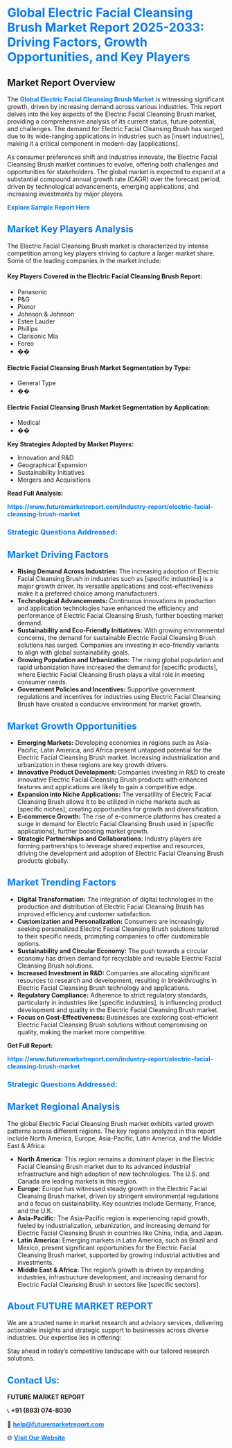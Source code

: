 <h1 style="color: #007BFF;">Global Electric Facial Cleansing Brush Market Report 2025-2033: Driving Factors, Growth Opportunities, and Key Players</h1>

<section id="overview">
<h2>Market Report Overview</h2>
<p>The <a href="https://www.futuremarketreport.com/industry-report/electric-facial-cleansing-brush-market" style="color: #007BFF; text-decoration: none;"><strong>Global Electric Facial Cleansing Brush Market</strong></a> is witnessing significant growth, driven by increasing demand across various industries. This report delves into the key aspects of the Electric Facial Cleansing Brush market, providing a comprehensive analysis of its current status, future potential, and challenges. The demand for Electric Facial Cleansing Brush has surged due to its wide-ranging applications in industries such as [insert industries], making it a critical component in modern-day [applications].</p>
<p>As consumer preferences shift and industries innovate, the Electric Facial Cleansing Brush market continues to evolve, offering both challenges and opportunities for stakeholders. The global market is expected to expand at a substantial compound annual growth rate (CAGR) over the forecast period, driven by technological advancements, emerging applications, and increasing investments by major players.</p>
</section>

<section id="overview">
<p><a href="https://www.futuremarketreport.com/request-sample/reportId=113903" style="color: #007BFF; text-decoration: none;"><strong>Explore Sample Report Here</strong></a></p>
</section>

<section id="key-players">
<h2 style="color: #007BFF;">Market Key Players Analysis</h2>
<p>The Electric Facial Cleansing Brush market is characterized by intense competition among key players striving to capture a larger market share. Some of the leading companies in the market include:</p>
<h4>Key Players Covered in the Electric Facial Cleansing Brush Report:</h4>
<ul><li>Panasonic</li><li>P&amp;G</li><li>Pixnor</li><li>Johnson &amp; Johnson</li><li>Estee Lauder</li><li>Phillips</li><li>Clarisonic Mia</li><li>Foreo</li><li>��</li></ul>
<h4>Electric Facial Cleansing Brush Market Segmentation by Type:</h4>
<ul><li>General Type</li><li>��</li></ul>

<h4>Electric Facial Cleansing Brush Market Segmentation by Application:</h4>
<ul><li>Medical</li><li>��</li></ul>
<p><strong>Key Strategies Adopted by Market Players:</strong></p>
<ul>
<li>Innovation and R&D</li>
<li>Geographical Expansion</li>
<li>Sustainability Initiatives</li>
<li>Mergers and Acquisitions</li>
</ul>
</section>

<section>
<p><strong>Read Full Analysis: </strong></p><a href="https://www.futuremarketreport.com/industry-report/electric-facial-cleansing-brush-market" style="color: #007BFF; text-decoration: none;"><strong>https://www.futuremarketreport.com/industry-report/electric-facial-cleansing-brush-market</strong></a>
<h3 style="color: #007BFF;">Strategic Questions Addressed:</h3>
</section>

<section id="driving-factors">
<h2 style="color: #007BFF;">Market Driving Factors</h2>
<ul>
<li><strong>Rising Demand Across Industries:</strong> The increasing adoption of Electric Facial Cleansing Brush in industries such as [specific industries] is a major growth driver. Its versatile applications and cost-effectiveness make it a preferred choice among manufacturers.</li>
<li><strong>Technological Advancements:</strong> Continuous innovations in production and application technologies have enhanced the efficiency and performance of Electric Facial Cleansing Brush, further boosting market demand.</li>
<li><strong>Sustainability and Eco-Friendly Initiatives:</strong> With growing environmental concerns, the demand for sustainable Electric Facial Cleansing Brush solutions has surged. Companies are investing in eco-friendly variants to align with global sustainability goals.</li>
<li><strong>Growing Population and Urbanization:</strong> The rising global population and rapid urbanization have increased the demand for [specific products], where Electric Facial Cleansing Brush plays a vital role in meeting consumer needs.</li>
<li><strong>Government Policies and Incentives:</strong> Supportive government regulations and incentives for industries using Electric Facial Cleansing Brush have created a conducive environment for market growth.</li>
</ul>
</section>

<section id="growth-opportunities">
<h2 style="color: #007BFF;">Market Growth Opportunities</h2>
<ul>
<li><strong>Emerging Markets:</strong> Developing economies in regions such as Asia-Pacific, Latin America, and Africa present untapped potential for the Electric Facial Cleansing Brush market. Increasing industrialization and urbanization in these regions are key growth drivers.</li>
<li><strong>Innovative Product Development:</strong> Companies investing in R&D to create innovative Electric Facial Cleansing Brush products with enhanced features and applications are likely to gain a competitive edge.</li>
<li><strong>Expansion into Niche Applications:</strong> The versatility of Electric Facial Cleansing Brush allows it to be utilized in niche markets such as [specific niches], creating opportunities for growth and diversification.</li>
<li><strong>E-commerce Growth:</strong> The rise of e-commerce platforms has created a surge in demand for Electric Facial Cleansing Brush used in [specific applications], further boosting market growth.</li>
<li><strong>Strategic Partnerships and Collaborations:</strong> Industry players are forming partnerships to leverage shared expertise and resources, driving the development and adoption of Electric Facial Cleansing Brush products globally.</li>
</ul>
</section>

<section id="trending-factors">
<h2 style="color: #007BFF;">Market Trending Factors</h2>
<ul>
<li><strong>Digital Transformation:</strong> The integration of digital technologies in the production and distribution of Electric Facial Cleansing Brush has improved efficiency and customer satisfaction.</li>
<li><strong>Customization and Personalization:</strong> Consumers are increasingly seeking personalized Electric Facial Cleansing Brush solutions tailored to their specific needs, prompting companies to offer customizable options.</li>
<li><strong>Sustainability and Circular Economy:</strong> The push towards a circular economy has driven demand for recyclable and reusable Electric Facial Cleansing Brush solutions.</li>
<li><strong>Increased Investment in R&D:</strong> Companies are allocating significant resources to research and development, resulting in breakthroughs in Electric Facial Cleansing Brush technology and applications.</li>
<li><strong>Regulatory Compliance:</strong> Adherence to strict regulatory standards, particularly in industries like [specific industries], is influencing product development and quality in the Electric Facial Cleansing Brush market.</li>
<li><strong>Focus on Cost-Effectiveness:</strong> Businesses are exploring cost-efficient Electric Facial Cleansing Brush solutions without compromising on quality, making the market more competitive.</li>
</ul>
</section>

<section>
<p><strong>Get Full Report: </strong></p><a href="https://www.futuremarketreport.com/industry-report/electric-facial-cleansing-brush-market" style="color: #007BFF; text-decoration: none;"><strong>https://www.futuremarketreport.com/industry-report/electric-facial-cleansing-brush-market</strong></a>
<h3 style="color: #007BFF;">Strategic Questions Addressed:</h3>
</section>


<section id="regional-analysis">
<h2 style="color: #007BFF;">Market Regional Analysis</h2>
<p>The global Electric Facial Cleansing Brush market exhibits varied growth patterns across different regions. The key regions analyzed in this report include North America, Europe, Asia-Pacific, Latin America, and the Middle East & Africa:</p>
<ul>
<li><strong>North America:</strong> This region remains a dominant player in the Electric Facial Cleansing Brush market due to its advanced industrial infrastructure and high adoption of new technologies. The U.S. and Canada are leading markets in this region.</li>
<li><strong>Europe:</strong> Europe has witnessed steady growth in the Electric Facial Cleansing Brush market, driven by stringent environmental regulations and a focus on sustainability. Key countries include Germany, France, and the U.K.</li>
<li><strong>Asia-Pacific:</strong> The Asia-Pacific region is experiencing rapid growth, fueled by industrialization, urbanization, and increasing demand for Electric Facial Cleansing Brush in countries like China, India, and Japan.</li>
<li><strong>Latin America:</strong> Emerging markets in Latin America, such as Brazil and Mexico, present significant opportunities for the Electric Facial Cleansing Brush market, supported by growing industrial activities and investments.</li>
<li><strong>Middle East & Africa:</strong> The region’s growth is driven by expanding industries, infrastructure development, and increasing demand for Electric Facial Cleansing Brush in sectors like [specific sectors].</li>
</ul>
</section>

<footer>
<h2 style="color: #007BFF;">About FUTURE MARKET REPORT</h2>
<p>We are a trusted name in market research and advisory services, delivering actionable insights and strategic support to businesses across diverse industries. Our expertise lies in offering:</p>

<p>Stay ahead in today’s competitive landscape with our tailored research solutions.</p>

<h2 style="color: #007BFF;">Contact Us:</h2>
<p><strong>FUTURE MARKET REPORT</strong></p>
<p>📞 <strong>+91 (883) 074-8030</strong></p>
<p>📧 <strong><a href="mailto:help@futuremarketreport.com" style="color: #007BFF;">help@futuremarketreport.com</a></strong></p>
<p>🌐 <strong><a href="https://www.futuremarketreport.com/" style="color: #007BFF;">Visit Our Website</a></strong></p>
</footer>